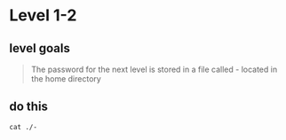 # Level 1-2


## level goals

> The password for the next level is stored in a file called - located in the home directory


## do this
`cat ./-`

